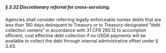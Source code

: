 ##### § 3.32 Discretionary referral for cross-servicing. #####

Agencies shall consider referring legally enforceable nontax debts that are less than 180 days delinquent to Treasury or to Treasury-designated “debt collection centers” in accordance with 31 CFR 285.12 to accomplish efficient, cost effective debt collection if no USDA payments will be available to collect the debt through internal administrative offset under § 3.43.